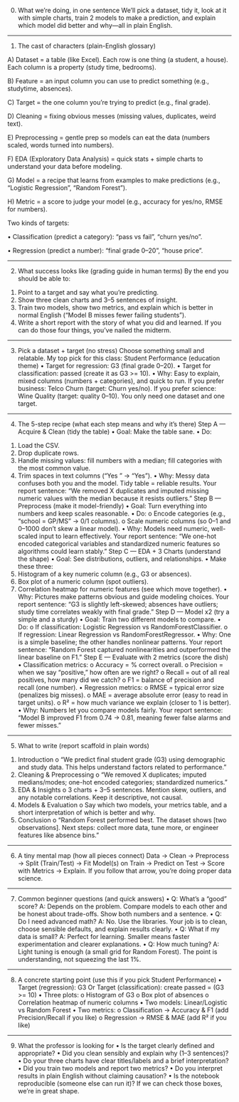 0) What we’re doing, in one sentence
We’ll pick a dataset, tidy it, look at it with simple charts, train 2 models to make a prediction, and explain which model did better and why—all in plain English.
________________________________________
1) The cast of characters (plain-English glossary)

A) Dataset = a table (like Excel). Each row is one thing (a student, a house). Each column is a property (study time, bedrooms).

B) Feature = an input column you can use to predict something (e.g., studytime, absences).

C) Target = the one column you’re trying to predict (e.g., final grade).

D) Cleaning = fixing obvious messes (missing values, duplicates, weird text).

E) Preprocessing = gentle prep so models can eat the data (numbers scaled, words turned into numbers).

F) EDA (Exploratory Data Analysis) = quick stats + simple charts to understand your data before modeling.

G) Model = a recipe that learns from examples to make predictions (e.g., “Logistic Regression”, “Random Forest”).

H) Metric = a score to judge your model (e.g., accuracy for yes/no, RMSE for numbers).

Two kinds of targets:

•	Classification (predict a category): “pass vs fail”, “churn yes/no”.

•	Regression (predict a number): “final grade 0–20”, “house price”.
________________________________________
2) What success looks like (grading guide in human terms)
By the end you should be able to:
1.	Point to a target and say what you’re predicting.
2.	Show three clean charts and 3–5 sentences of insight.
3.	Train two models, show two metrics, and explain which is better in normal English (“Model B misses fewer failing students”).
4.	Write a short report with the story of what you did and learned.
If you can do those four things, you’ve nailed the midterm.
________________________________________
3) Pick a dataset + target (no stress)
Choose something small and relatable. My top pick for this class:
Student Performance (education theme)
•	Target for regression: G3 (final grade 0–20).
•	Target for classification: passed (create it as G3 >= 10).
•	Why: Easy to explain, mixed columns (numbers + categories), and quick to run.
If you prefer business: Telco Churn (target: Churn yes/no).
If you prefer science: Wine Quality (target: quality 0–10).
You only need one dataset and one target.
________________________________________
4) The 5-step recipe (what each step means and why it’s there)
Step A — Acquire & Clean (tidy the table)
•	Goal: Make the table sane.
•	Do:
1.	Load the CSV.
2.	Drop duplicate rows.
3.	Handle missing values: fill numbers with a median; fill categories with the most common value.
4.	Trim spaces in text columns (“Yes ” → “Yes”).
•	Why: Messy data confuses both you and the model. Tidy table = reliable results.
Your report sentence: “We removed X duplicates and imputed missing numeric values with the median because it resists outliers.”
Step B — Preprocess (make it model-friendly)
•	Goal: Turn everything into numbers and keep scales reasonable.
•	Do:
o	Encode categories (e.g., “school = GP/MS” → 0/1 columns).
o	Scale numeric columns (so 0–1 and 0–1000 don’t skew a linear model).
•	Why: Models need numeric, well-scaled input to learn effectively.
Your report sentence: “We one-hot encoded categorical variables and standardized numeric features so algorithms could learn stably.”
Step C — EDA + 3 Charts (understand the shape)
•	Goal: See distributions, outliers, and relationships.
•	Make these three:
1.	Histogram of a key numeric column (e.g., G3 or absences).
2.	Box plot of a numeric column (spot outliers).
3.	Correlation heatmap for numeric features (see which move together).
•	Why: Pictures make patterns obvious and guide modeling choices.
Your report sentence: “G3 is slightly left-skewed; absences have outliers; study time correlates weakly with final grade.”
Step D — Model x2 (try a simple and a sturdy)
•	Goal: Train two different models to compare.
•	Do:
o	If classification: Logistic Regression vs RandomForestClassifier.
o	If regression: Linear Regression vs RandomForestRegressor.
•	Why: One is a simple baseline; the other handles nonlinear patterns.
Your report sentence: “Random Forest captured nonlinearities and outperformed the linear baseline on F1.”
Step E — Evaluate with 2 metrics (score the dish)
•	Classification metrics:
o	Accuracy = % correct overall.
o	Precision = when we say “positive,” how often are we right?
o	Recall = out of all real positives, how many did we catch?
o	F1 = balance of precision and recall (one number).
•	Regression metrics:
o	RMSE = typical error size (penalizes big misses).
o	MAE = average absolute error (easy to read in target units).
o	R² = how much variance we explain (closer to 1 is better).
•	Why: Numbers let you compare models fairly.
Your report sentence: “Model B improved F1 from 0.74 → 0.81, meaning fewer false alarms and fewer misses.”
________________________________________
5) What to write (report scaffold in plain words)
1.	Introduction
o	“We predict final student grade (G3) using demographic and study data. This helps understand factors related to performance.”
2.	Cleaning & Preprocessing
o	“We removed X duplicates; imputed medians/modes; one-hot encoded categories; standardized numerics.”
3.	EDA & Insights
o	3 charts + 3–5 sentences. Mention skew, outliers, and any notable correlations. Keep it descriptive, not causal.
4.	Models & Evaluation
o	Say which two models, your metrics table, and a short interpretation of which is better and why.
5.	Conclusion
o	“Random Forest performed best. The dataset shows [two observations]. Next steps: collect more data, tune more, or engineer features like absence bins.”
________________________________________
6) A tiny mental map (how all pieces connect)
Data → Clean → Preprocess → Split (Train/Test) → Fit Model(s) on Train → Predict on Test → Score with Metrics → Explain.
If you follow that arrow, you’re doing proper data science.
________________________________________
7) Common beginner questions (and quick answers)
•	Q: What’s a “good” score?
A: Depends on the problem. Compare models to each other and be honest about trade-offs. Show both numbers and a sentence.
•	Q: Do I need advanced math?
A: No. Use the libraries. Your job is to clean, choose sensible defaults, and explain results clearly.
•	Q: What if my data is small?
A: Perfect for learning. Smaller means faster experimentation and clearer explanations.
•	Q: How much tuning?
A: Light tuning is enough (a small grid for Random Forest). The point is understanding, not squeezing the last 1%.
________________________________________
8) A concrete starting point (use this if you pick Student Performance)
•	Target (regression): G3
Or Target (classification): create passed = (G3 >= 10)
•	Three plots:
o	Histogram of G3
o	Box plot of absences
o	Correlation heatmap of numeric columns
•	Two models: Linear/Logistic vs Random Forest
•	Two metrics:
o	Classification → Accuracy & F1 (add Precision/Recall if you like)
o	Regression → RMSE & MAE (add R² if you like)
________________________________________
9) What the professor is looking for
•	Is the target clearly defined and appropriate?
•	Did you clean sensibly and explain why (1–3 sentences)?
•	Do your three charts have clear titles/labels and a brief interpretation?
•	Did you train two models and report two metrics?
•	Do you interpret results in plain English without claiming causation?
•	Is the notebook reproducible (someone else can run it)?
If we can check those boxes, we’re in great shape.

